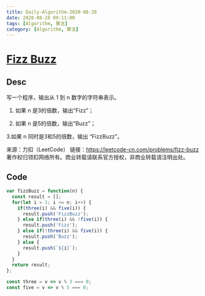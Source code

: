 ```yaml
---
title: Daily-Algorithm-2020-08-28
date: 2020-08-28 09:11:00
tags: [Algorithm, 算法]
category: [Algorithm, 算法]
---
```


# [Fizz Buzz](https://leetcode-cn.com/problems/fizz-buzz/)

## Desc

写一个程序，输出从 1 到 n 数字的字符串表示。

1. 如果 n 是3的倍数，输出“Fizz”；

2. 如果 n 是5的倍数，输出“Buzz”；

3.如果 n 同时是3和5的倍数，输出 “FizzBuzz”。

来源：力扣（LeetCode）
链接：https://leetcode-cn.com/problems/fizz-buzz
著作权归领扣网络所有。商业转载请联系官方授权，非商业转载请注明出处。



## Code

```js
var fizzBuzz = function(n) {
  const result = [];
  for(let i = 1; i <= n; i++) {
    if(three(i) && five(i)) {
      result.push('FizzBuzz');
    } else if(three(i) && !five(i)) {
      result.push('Fizz');
    } else if(!three(i) && five(i)) {
      result.push('Buzz');
    } else {
      result.push(`${i}`);
    }
  }
  return result;
};

const three = v => v % 3 === 0;
const five = v => v % 5 === 0;
```

